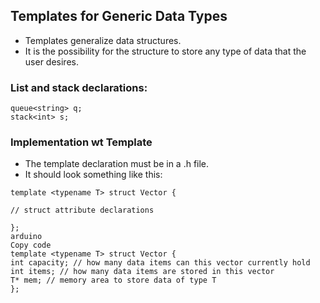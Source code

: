 ##  Templates for Generic Data Types

- Templates generalize data structures.
- It is the possibility for the structure to store any type of data that the user desires.

### List and stack declarations:
```
queue<string> q;
stack<int> s;
```

### Implementation wt Template
- The template declaration must be in a .h file.
- It should look something like this:

```
template <typename T> struct Vector {

// struct attribute declarations

};
arduino
Copy code
template <typename T> struct Vector {
int capacity; // how many data items can this vector currently hold
int items; // how many data items are stored in this vector
T* mem; // memory area to store data of type T
};
```